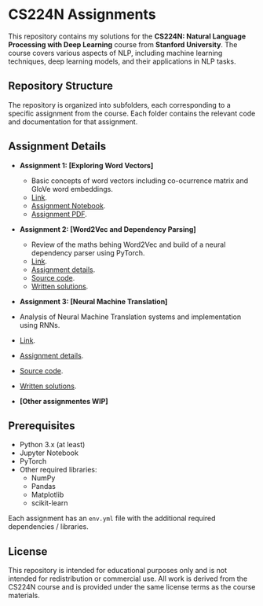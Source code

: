 # CS224N Assignments

This repository contains my solutions for the **CS224N: Natural Language Processing with Deep Learning** course from **Stanford University**. The course covers various aspects of NLP, including machine learning techniques, deep learning models, and their applications in NLP tasks.

## Repository Structure

The repository is organized into subfolders, each corresponding to a specific assignment from the course. Each folder contains the relevant code and documentation for that assignment.

## Assignment Details

- **Assignment 1: [Exploring Word Vectors]**
  - Basic concepts of word vectors including co-ocurrence matrix and GloVe word embeddings.
  - [Link](/assignment1).
  - [Assignment Notebook](/assignment1/exploring_word_vectors.ipynb).
  - [Assignment PDF](/assignment1/exploring_word_vectors.pdf).

- **Assignment 2: [Word2Vec and Dependency Parsing]**
  - Review of the maths behing Word2Vec and build of a neural dependency parser using PyTorch.
  - [Link](/assignment2/).
  - [Assignment details](/assignment2/a2.pdf).
  - [Source code](/assignment2/code/).
  - [Written solutions](/assignment2/deliverables/a2_written.pdf).
  
 - **Assignment 3: [Neural Machine Translation]**
  - Analysis of Neural Machine Translation systems and implementation using RNNs.
  - [Link](/assignment3/).
  - [Assignment details](/assignment3/a3.pdf).
  - [Source code](/assignment3/code/).
  - [Written solutions](/assignment3/deliverables/a3_written.pdf).

- **[Other assignmentes WIP]**

## Prerequisites

- Python 3.x (at least)
- Jupyter Notebook
- PyTorch
- Other required libraries:
  - NumPy
  - Pandas
  - Matplotlib
  - scikit-learn

Each assignment has an `env.yml` file with the additional required dependencies / libraries.

## License
This repository is intended for educational purposes only and is not intended for redistribution or commercial use. All work is derived from the CS224N course and is provided under the same license terms as the course materials.